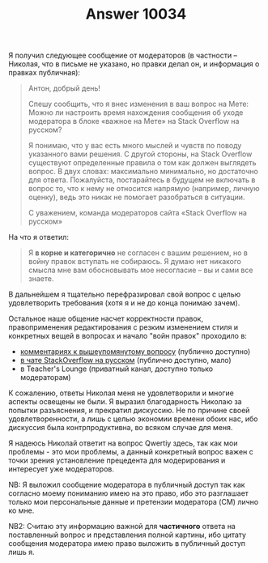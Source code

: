 ﻿---
title: "Answer 10034"
se.owner.user_id: 337980
se.owner.display_name: "Anton Menshov"
se.owner.link: "https://ru.meta.stackoverflow.com/users/337980/anton-menshov"
se.answer_id: 10034
se.question_id: 10033
se.post_type: answer
se.score: 7
se.is_accepted: False
---
<p>Я получил следующее сообщение от модераторов (в частности – Николая, что в письме не указано, но правки делал он, и информация о правках публичная):</p>

<blockquote>
  <p>Антон, добрый день!</p>
  
  <p>Спешу сообщить, что я внес изменения в ваш вопрос на Мете: Можно ли
  настроить время нахождения сообщения об уходе модератора в блоке
  «важное на Мете» на Stack Overflow на русском?</p>
  
  <p>Я понимаю, что у вас есть много мыслей и чувств по поводу указанного
  вами решения. С другой стороны, на Stack Overflow существуют
  определенные правила о том как должен выглядеть вопрос. В двух словах:
  максимально минимально, но достаточно для ответа. Пожалуйста,
  постарайтесь в будущем не включать в вопрос то, что к нему не
  относится напрямую (например, личную оценку), ведь это никак не
  помогает разобраться в ситуации.</p>
  
  <p>С уважением, команда модераторов сайта «Stack Overflow на русском»</p>
</blockquote>

<p>На что я ответил:</p>

<blockquote>
  <p>Я <strong>в корне и категорично</strong> не согласен с вашим решением, но в войну правок вступать не собираюсь. Я думаю нет никакого смысла мне вам обосновывать мое несогласие – вы и сами все знаете.</p>
</blockquote>

<p>В дальнейшем я тщательно перефразировал свой вопрос с целью удовлетворить требования (хотя я и не до конца понимаю зачем).</p>

<p>Остальное наше общение насчет корректности правок, правоприменения редактирования с резким изменением стиля и конкретных вещей в вопросах и начало "войн правок" проходило в:</p>

<ul>
<li><a href="https://ru.meta.stackoverflow.com/q/10028/337980">комментариях к вышеупомянутому вопросу</a> (публично доступно)</li>
<li><a href="https://chat.stackexchange.com/transcript/message/53257396#53257396">в чате StackOverflow на русском</a> (публично доступно, мало)</li>
<li>в Teacher's Lounge (приватный канал, доступно только модераторам)</li>
</ul>

<p>К сожалению, ответы Николая меня не удовлетворили и многие аспекты освещены не были. Я выразил благодарность Николаю за попытки разъяснения, и прекратил дискуссию. Не по причине своей удовлетворенности, а лишь с целью экономии времени обоих нас, ибо дискуссия была контрпродуктивна, во всяком случае для меня.</p>

<p>Я надеюсь Николай ответит на вопрос Qwertiy здесь, так как мои проблемы - это мои проблемы, а данный конкретный вопрос важен с точки зрения установление прецедента для модерирования и интересует уже модераторов.</p>

<p>NB: Я выложил сообщение модератора в публичный доступ так как согласно моему пониманию имею на это право, ибо это разглашает только мои персональные данные и претензии модератора (CM) лично ко мне. </p>

<p>NB2: Считаю эту информацию важной для <strong>частичного</strong> ответа на поставленный вопрос и представления полной картины, ибо цитату сообщения модератора имею право выложить в публичный доступ лишь я.</p>
